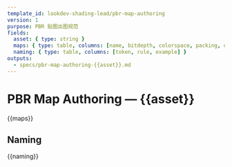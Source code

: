 ```yaml
---
template_id: lookdev-shading-lead/pbr-map-authoring
version: 1
purpose: PBR 贴图出图规范
fields:
  asset: { type: string }
  maps: { type: table, columns: [name, bitdepth, colorspace, packing, udim, notes] }
  naming: { type: table, columns: [token, rule, example] }
outputs:
  - specs/pbr-map-authoring-{{asset}}.md
---
```


# PBR Map Authoring — {{asset}}

{{maps}}

## Naming

{{naming}}
